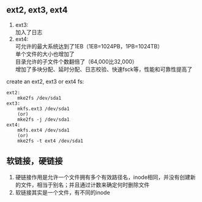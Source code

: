 ## ext2, ext3, ext4

1. ext3:  
	加入了日志
2. ext4:  
    可允许的最大系统达到了1EB（1EB=1024PB，1PB=1024TB）  
    单个文件的大小也增加了  
    目录允许的子文件个数翻倍了（64,000比32,000）  
    增加了多块分配、延时分配、日志校验、快速fsck等，性能和可靠性提高了

create an ext2, ext3 or ext4 fs:  

    ext2:
        mke2fs /dev/sda1
    ext3:
        mkfs.ext3 /dev/sda1
        (or)
        mke2fs -j /dev/sda1
    ext4:
        mkfs.ext4 /dev/sda1
        (or)
        mke2fs -t ext4 /dev/sda1
        
## 软链接，硬链接

1. 硬链接作用是允许一个文件拥有多个有效路径名，inode相同，并没有创建新的文件，相当于别名；并且通过计数来确定何时删除文件
2. 软链接其实是一个文件，有不同的inode
